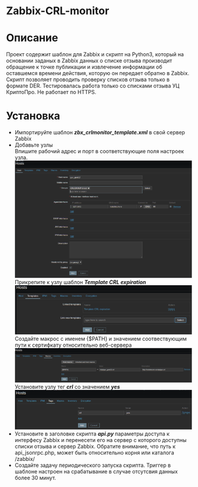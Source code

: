 # Zabbix-CRL-monitor
<h1>Описание</H1>
Проект содержит шаблон для Zabbix и скрипт на Python3, который на основании заданых в Zabbix данных о списке отзыва производит обращение к точке публикации и извлечение информации об оставшемся времени действия, которую он передает обратно в Zabbix. Скрипт позволяет проводить проверку списков отзыва только в формате DER.
Тестировалась работа только со списками отзыва УЦ КриптоПро. Не работает по HTTPS.
<h1>Установка</H1>
<ul>
<li>
  Импортируйте шаблон <b><i>zbx_crlmonitor_template.xml</i></b> в свой сервер Zabbix
  </li><li>
Добавьте узлы<br />
  Впишите рабочий адрес и порт в соответствующие поля настроек узла.
<img src="1.png" /><br />
Прикрепите к узлу шаблон  <b><i>Template CRL expiration</b></i>
<img src="2.png" /> <br />
Создайте макрос с именем {$PATH} и значением соотвествующим пути к сертифкату относительно веб-сервера
<img src="3.png" /><br />
Установите узлу тег <b><i>crl</b></i> со значением <b><i>yes</b></i>
<img src="4.png" /><br /></li>
<li>Установите в заголовке скрипта <b><I>api.py</i> </b>параметры доступа к интерфесу Zabbix и перенесети его на сервер с которого доступны списки отзыва и сервер Zabbix. Обратите внимание, что путь к api_jsonrpc.php, может быть относительно корня или каталога /zabbix/</li>
  <li>Создайте задачу периодического запуска скрипта. Триггер в шаблоне настроен на срабатывание в случае отсутсвия данных более 30 минут.</li></ui>
